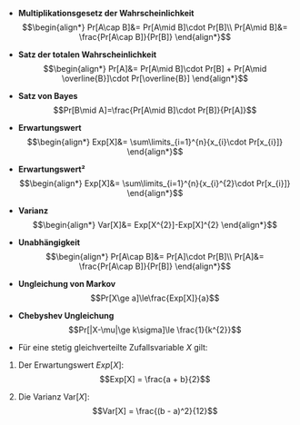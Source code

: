 - **Multiplikationsgesetz der Wahrscheinlichkeit** $$\begin{align*}
Pr[A\cap B]&= Pr[A\mid B]\cdot Pr[B]\\
Pr[A\mid B]&= \frac{Pr[A\cap B]}{Pr[B]}
\end{align*}$$
- **Satz der totalen Wahrscheinlichkeit**$$\begin{align*}
Pr[A]&= Pr[A\mid B]\cdot Pr[B] + Pr[A\mid \overline{B}]\cdot Pr[\overline{B}]
\end{align*}$$
- **Satz von Bayes**$$Pr[B\mid A]=\frac{Pr[A\mid B]\cdot Pr[B]}{Pr[A]}$$
- **Erwartungswert**$$\begin{align*}
Exp[X]&= \sum\limits_{i=1}^{n}{x_{i}\cdot Pr[x_{i}]}
\end{align*}$$
- **Erwartungswert²**$$\begin{align*}
Exp[X]&= \sum\limits_{i=1}^{n}{x_{i}^{2}\cdot Pr[x_{i}]}
\end{align*}$$
- **Varianz**$$\begin{align*}
Var[X]&= Exp[X^{2}]-Exp[X]^{2}
\end{align*}$$
- **Unabhängigkeit**$$\begin{align*}
Pr[A\cap B]&= Pr[A]\cdot Pr[B]\\
Pr[A]&= \frac{Pr[A\cap B]}{Pr[B]}
\end{align*}$$
- **Ungleichung von Markov** $$Pr[X\ge a]\le\frac{Exp[X]}{a}$$
- **Chebyshev Ungleichung**$$Pr[|X-\mu|\ge k\sigma]\le \frac{1}{k^{2}}$$


- Für eine stetig gleichverteilte Zufallsvariable $X$ gilt:

1. Der Erwartungswert $Exp[X]$:$$Exp[X] = \frac{a + b}{2}​$$

2. Die Varianz $\text{Var}[X]$:$$Var[X] = \frac{(b - a)^2}{12}$$